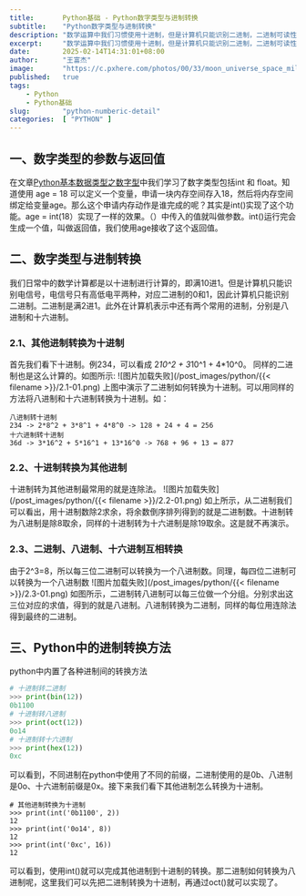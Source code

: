 ```yaml
---
title:       Python基础 - Python数字类型与进制转换
subtitle:    "Python数字类型与进制转换"
description: "数学运算中我们习惯使用十进制，但是计算机只能识别二进制，二进制可读性较差，因此计算机表示中还经常用到八进制和十六进制。本文中重点介绍各种进制之间是如何进行转换的以及定义数字型的底层是如何实现的。"
excerpt:     "数学运算中我们习惯使用十进制，但是计算机只能识别二进制，二进制可读性较差，因此计算机表示中还经常用到八进制和十六进制。本文中重点介绍各种进制之间是如何进行转换的以及定义数字型的底层是如何实现的。"
date:        2025-02-14T14:31:01+08:00
author:      "王富杰"
image:       "https://c.pxhere.com/photos/00/33/moon_universe_space_milky_way_background_galaxy_planet_all-1188425.jpg!d"
published:   true
tags:
    - Python
    - Python基础
slug:        "python-numberic-detail"
categories:  [ "PYTHON" ]
---
```


## 一、数字类型的参数与返回值
在文章[Python基本数据类型之数字型](https://www.wangfujie.cn/2024/12/30/python-datatype-numeric/)中我们学习了数字类型包括int 和 float。知道使用 age = 18 可以定义一个变量，申请一块内存空间存入18，然后将内存空间绑定给变量age。那么这个申请内存动作是谁完成的呢？其实是int()实现了这个功能。age = int(18）实现了一样的效果。（）中传入的值就叫做参数。int()运行完会生成一个值，叫做返回值，我们使用age接收了这个返回值。

## 二、数字类型与进制转换
我们日常中的数学计算都是以十进制进行计算的，即满10进1。但是计算机只能识别电信号，电信号只有高低电平两种，对应二进制的0和1，因此计算机只能识别二进制。二进制是满2进1。此外在计算机表示中还有两个常用的进制，分别是八进制和十六进制。

### 2.1、其他进制转换为十进制
首先我们看下十进制。例234，可以看成 2*10^2 + 3*10^1 + 4*10^0。 同样的二进制也是这么计算的。如图所示:
![图片加载失败](/post_images/python/{{< filename >}}/2.1-01.png)
上图中演示了二进制如何转换为十进制。可以用同样的方法将八进制和十六进制转换为十进制。如：
```
八进制转十进制
234 -> 2*8^2 + 3*8^1 + 4*8^0 -> 128 + 24 + 4 = 256
十六进制转十进制
36d -> 3*16^2 + 5*16^1 + 13*16^0 -> 768 + 96 + 13 = 877
```

### 2.2、十进制转换为其他进制
十进制转为其他进制最常用的就是连除法。
![图片加载失败](/post_images/python/{{< filename >}}/2.2-01.png)
如上所示，从二进制我们可以看出，用十进制数除2求余，将余数倒序排列得到的就是二进制数。十进制转为八进制是除8取余，同样的十进制转为十六进制是除19取余。这是就不再演示。

### 2.3、二进制、八进制、十六进制互相转换
由于2^3=8，所以每三位二进制可以转换为一个八进制数。同理，每四位二进制可以转换为一个八进制数
![图片加载失败](/post_images/python/{{< filename >}}/2.3-01.png)
如图所示，二进制转八进制可以每三位做一个分组。分别求出这三位对应的求值，得到的就是八进制。八进制转换为二进制，同样的每位用连除法得到最终的二进制。

## 三、Python中的进制转换方法
python中内置了各种进制间的转换方法
```python
# 十进制转二进制
>>> print(bin(12))
0b1100
# 十进制转八进制
>>> print(oct(12))
0o14
# 十进制转十六进制
>>> print(hex(12))
0xc
```
可以看到，不同进制在python中使用了不同的前缀，二进制使用的是0b、八进制是0o、十六进制前缀是0x。接下来我们看下其他进制怎么转换为十进制。
```
# 其他进制转换为十进制
>>> print(int('0b1100', 2))
12
>>> print(int('0o14', 8))
12
>>> print(int('0xc', 16))
12
```
可以看到，使用int()就可以完成其他进制到十进制的转换。那二进制如何转换为八进制呢，这里我们可以先把二进制转换为十进制，再通过oct()就可以实现了。